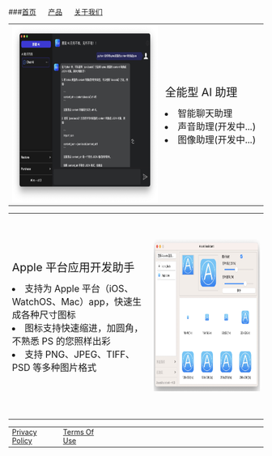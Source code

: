 <style>
table, tr, td {
	border: none!important;
}
</style>


###[首页](http://innovatorzhu.github.io/index.html)&#160;&#160;&#160;&#160;&#160;		[产品](http://innovatorzhu.github.io/products.html) &#160;&#160;&#160;&#160;&#160;[关于我们](http://innovatorzhu.github.io/about.html)

<p />
<table style="margin-left: 1; margin-right: 1; ">
	<tr>
		<td width=60%>
			<img src="./Images/Images 1.0.jpg" width="440" height="350" />
		</td>
		<td width=40%>
			<text style="font-size: 22px;">全能型 AI 助理 </text>
			<p />
			<li style="font-size: 18px;">智能聊天助理 </li>
			<li style="font-size: 18px;">声音助理(开发中...) </li>
			<li style="font-size: 18px;">图像助理(开发中...) </li>
		</td>
	</tr>
</table>
<table>
	<tr>
		<td width=50% height=400px;>
			<text style="font-size: 22px;">Apple 平台应用开发助手 </text>
			<p />
			<li style="font-size: 18px;">支持为 Apple 平台（iOS、WatchOS、Mac）app，快速生成各种尺寸图标</li>
			<li style="font-size: 18px;">图标支持快速缩进，加圆角，不熟悉 PS 的您照样出彩 </li>
			<li style="font-size: 18px;">支持 PNG、JPEG、TIFF、PSD 等多种图片格式 </li>
		</td>
		<td width=40%>
			<img src="./Images/Images 1.1.jpg" width="500" height="300" />
		</td>
	</tr>
</table>


<table style="margin-left: 1; margin-right: 1; ">
	<tr>
		<td width=20%>
			<a href="http://innovatorzhu.github.io/Privacy Policy.html">Privacy Policy</a>
		</td>
		<td width=20%>
			<a href="http://innovatorzhu.github.io/Terms OF Use.html">Terms Of Use</a>
		</td>
		<td width=80%>
		</td>
	</tr>
</table>
<html>